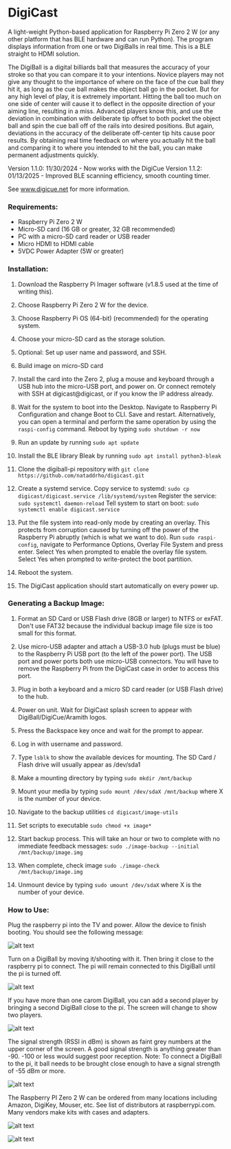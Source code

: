
# DigiCast
A light-weight Python-based application for Raspberry Pi Zero 2 W (or any other platform that has BLE hardware and can run Python). The program displays information from one or two DigiBalls in real time. This is a BLE straight to HDMI solution.

The DigiBall is a digital billiards ball that measures the accuracy of your stroke so that you can compare it to your intentions. Novice players may not give any thought to the importance of where on the face of the cue ball they hit it, as long as the cue ball makes the object ball go in the pocket. But for any high level of play, it is extremely important. Hitting the ball too much on one side of center will cause it to deflect in the opposite direction of your aiming line, resulting in a miss. Advanced players know this, and use the deviation in combination with deliberate tip offset to both pocket the object ball and spin the cue ball off of the rails into desired positions. But again, deviations in the accuracy of the deliberate off-center tip hits cause poor results. By obtaining real time feedback on where you actually hit the ball and comparing it to where you intended to hit the ball, you can make permanent adjustments quickly.

Version 1.1.0: 11/30/2024 - Now works with the DigiCue
Version 1.1.2: 01/13/2025 - Improved BLE scanning efficiency, smooth counting timer.


See www.digicue.net for more information.

### Requirements:

- Raspberry Pi Zero 2 W
- Micro-SD card (16 GB or greater, 32 GB recommended)
- PC with a micro-SD card reader or USB reader
- Micro HDMI to HDMI cable
- 5VDC Power Adapter (5W or greater)

### Installation:

1. Download the Raspberry Pi Imager software (v1.8.5 used at the time of writing this).

2. Choose Raspberry Pi Zero 2 W for the device.

3. Choose Raspberry Pi OS (64-bit) (recommended) for the operating system.

4. Choose your micro-SD card as the storage solution.

5. Optional: Set up user name and password, and SSH.

6. Build image on micro-SD card

7. Install the card into the Zero 2, plug a mouse and keyboard through a USB hub into the micro-USB port, and power on. Or connect remotely with SSH at digicast@digicast, or if you know the IP address already.

8. Wait for the system to boot into the Desktop. Navigate to Raspberry Pi Configuration and change Boot to CLI. Save and restart. Alternatively, you can open a terminal and perform the same operation by using the ```raspi-config``` command. Reboot by typing ```sudo shutdown -r now```

9. Run an update by running ```sudo apt update```

10. Install the BLE library Bleak by running ```sudo apt install python3-bleak```

11. Clone the digiball-pi repository with ```git clone https://github.com/nataddrho/digicast.git```

12. Create a systemd service. Copy service to systemd: ```sudo cp digicast/digicast.service /lib/systemd/system``` Register the service: ```sudo systemctl daemon-reload``` Tell system to start on boot: ```sudo systemctl enable digicast.service``` 

13. Put the file system into read-only mode by creating an overlay. This protects from corruption caused by turning off the power of the Raspberry Pi abruptly (which is what we want to do). Run ```sudo raspi-config```, navigate to Performance Options, Overlay File System and press enter. Select Yes when prompted to enable the overlay file system. Select Yes when prompted to write-protect the boot partition.

14. Reboot the system.

15. The DigiCast application should start automatically on every power up.

### Generating a Backup Image:

1. Format an SD Card or USB Flash drive (8GB or larger) to NTFS or exFAT. Don't use FAT32 because the individual backup image file size is too small for this format.

2. Use micro-USB adapter and attach a USB-3.0 hub (plugs must be blue) to the Raspberry Pi USB port (to the left of the power port). The USB port and power ports both use micro-USB connectors. You will have to remove the Raspberry Pi from the DigiCast case in order to access this port.

3. Plug in both a keyboard and a micro SD card reader (or USB Flash drive) to the hub.  

3. Power on unit. Wait for DigiCast splash screen to appear with DigiBall/DigiCue/Aramith logos.

4. Press the Backspace key once and wait for the prompt to appear.

5. Log in with username and password.

6. Type ```lsblk``` to show the available devices for mounting. The SD Card / Flash drive will usually appear as /dev/sda1

7. Make a mounting directory by typing ```sudo mkdir /mnt/backup```

8. Mount your media by typing ```sudo mount /dev/sdaX /mnt/backup``` where X is the number of your device.

9. Navigate to the backup utilities ```cd digicast/image-utils```

10. Set scripts to executable ```sudo chmod +x image*```

11. Start backup process. This will take an hour or two to complete with no immediate feedback messages: ```sudo ./image-backup --initial /mnt/backup/image.img```

12. When complete, check image ```sudo ./image-check /mnt/backup/image.img```

13. Unmount device by typing ```sudo umount /dev/sdaX``` where X is the number of your device.

### How to Use:

Plug the raspberry pi into the TV and power. Allow the device to finish booting. You should see the following message: 

![alt text](https://github.com/nataddrho/digiball-pi/blob/master/pictures/waiting.jpg?raw=true)

Turn on a DigiBall by moving it/shooting with it. Then bring it close to the raspberry pi to connect. The pi will remain connected to this DigiBall until the pi is turned off.

![alt text](https://github.com/nataddrho/digiball-pi/blob/master/pictures/oneplayer.jpg?raw=true)

If you have more than one carom DigiBall, you can add a second player by bringing a second DigiBall close to the pi. The screen will change to show two players.

![alt text](https://github.com/nataddrho/digiball-pi/blob/master/pictures/twoplayers.jpg?raw=true)

The signal strength (RSSI in dBm) is shown as faint grey numbers at the upper corner of the screen. A good signal strength is anything greater than -90. -100 or less would suggest poor reception. Note: To connect a DigiBall to the pi, it ball needs to be brought close enough to have a signal strength of -55 dBm or more.

![alt text](https://github.com/nataddrho/digiball-pi/blob/master/pictures/rssi.jpg?raw=true)

The Raspberry PI Zero 2 W can be ordered from many locations including Amazon, DigiKey, Mouser, etc. See list of distributors at raspberrypi.com. Many vendors make kits with cases and adapters.

![alt text](https://github.com/nataddrho/digiball-pi/blob/master/pictures/zero-2.jpg?raw=true)

![alt text](https://github.com/nataddrho/digiball-pi/blob/master/pictures/size.jpg?raw=true)

